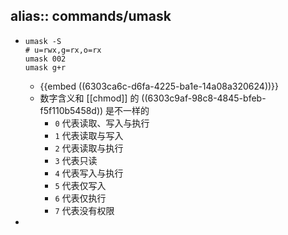 alias:: commands/umask
-
- ```shell
  umask -S
  # u=rwx,g=rx,o=rx
  umask 002
  umask g+r
  ```
  - {{embed ((6303ca6c-d6fa-4225-ba1e-14a08a320624))}}
  - 数字含义和 [[chmod]] 的 ((6303c9af-98c8-4845-bfeb-f5f110b5458d)) 是不一样的
    - `0` 代表读取、写入与执行
    - `1` 代表读取与写入
    - `2` 代表读取与执行
    - `3` 代表只读
    - `4` 代表写入与执行
    - `5` 代表仅写入
    - `6` 代表仅执行
    - `7` 代表没有权限
-